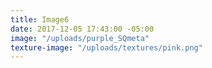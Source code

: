 ```yaml
---
title: Image6
date: 2017-12-05 17:43:00 -05:00
image: "/uploads/purple_SQmeta"
texture-image: "/uploads/textures/pink.png"
---
```


